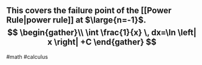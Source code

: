 This covers the failure point of the [[Power Rule|power rule]] at $\large{n=-1}$.
$$
\begin{gather}\\
\int \frac{1}{x} \, dx=\ln \left| x \right| +C 
\end{gather}
$$
---
#math #calculus 
